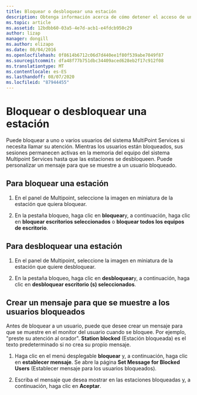```yaml
---
title: Bloquear o desbloquear una estación
description: Obtenga información acerca de cómo detener el acceso de un usuario o un grupo a un sistema Multipoint Services.
ms.topic: article
ms.assetid: 12bdbb60-03a5-4e7d-acb1-e4fdcb950c29
author: lizap
manager: dongill
ms.author: elizapo
ms.date: 08/04/2016
ms.openlocfilehash: 0f8614b6712c06d7d440ee1f80f539abe7049f87
ms.sourcegitcommit: dfa48f77b751dbc34409aced628eb2f17c912f08
ms.translationtype: MT
ms.contentlocale: es-ES
ms.lasthandoff: 08/07/2020
ms.locfileid: "87944455"
---
```

# <a name="block-or-unblock-a-station"></a>Bloquear o desbloquear una estación
Puede bloquear a uno o varios usuarios del sistema MultiPoint Services si necesita llamar su atención. Mientras los usuarios están bloqueados, sus sesiones permanecen activas en la memoria del equipo del sistema Multipoint Services hasta que las estaciones se desbloqueen. Puede personalizar un mensaje para que se muestre a un usuario bloqueado.

## <a name="to-block-a-station"></a>Para bloquear una estación

1.  En el panel de Multipoint, seleccione la imagen en miniatura de la estación que quiera bloquear.

2.  En la pestaña bloqueo, haga clic en **bloquear**y, a continuación, haga clic en **bloquear escritorios seleccionados** o **bloquear todos los equipos de escritorio**.

## <a name="to-unblock-a-station"></a>Para desbloquear una estación

1.  En el panel de Multipoint, seleccione la imagen en miniatura de la estación que quiere desbloquear.

2.  En la pestaña bloqueo, haga clic en **desbloquear**y, a continuación, haga clic en **desbloquear escritorio (s) seleccionados**.

## <a name="create-a-message-to-display-for-blocked-users"></a>Crear un mensaje para que se muestre a los usuarios bloqueados
Antes de bloquear a un usuario, puede que desee crear un mensaje para que se muestre en el monitor del usuario cuando se bloquee. Por ejemplo, "preste su atención al orador". **Station blocked** (Estación bloqueada) es el texto predeterminado si no crea su propio mensaje.

1.  Haga clic en el menú desplegable **bloquear** y, a continuación, haga clic en **establecer mensaje**. Se abre la página **Set Message for Blocked Users** (Establecer mensaje para los usuarios bloqueados).

2.  Escriba el mensaje que desea mostrar en las estaciones bloqueadas y, a continuación, haga clic en **Aceptar**.